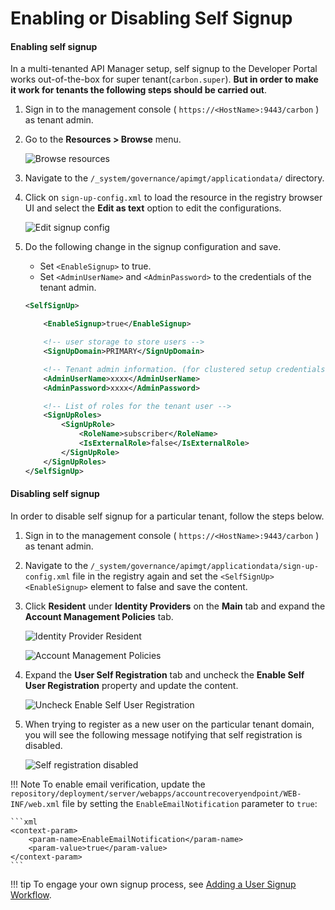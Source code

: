 # Enabling or Disabling Self Signup

#### Enabling self signup

In a multi-tenanted API Manager setup, self signup to the Developer Portal works out-of-the-box for super tenant(`carbon.super`). **But in order to make it work for tenants the following steps should be carried out**.

1. Sign in to the management console ( `https://<HostName>:9443/carbon` ) as tenant admin.

2.  Go to the **Resources &gt; Browse** menu.

    ![Browse resources](../../../assets/img/learn/browse-resources.png)

3.  Navigate to the `/_system/governance/apimgt/applicationdata/` directory.

4.  Click on `sign-up-config.xml` to load the resource in the registry browser UI and select the **Edit as text** option to edit the configurations.

    ![Edit signup config](../../../assets/img/learn/signup-config.png)    

5.  Do the following change in the signup configuration and save.

    -   Set `<EnableSignup>` to true.
    -   Set `<AdminUserName>` and `<AdminPassword>` to the credentials of the tenant admin.

    ```xml
    <SelfSignUp>

        <EnableSignup>true</EnableSignup>

        <!-- user storage to store users -->
        <SignUpDomain>PRIMARY</SignUpDomain>

        <!-- Tenant admin information. (for clustered setup credentials for AuthManager) -->
        <AdminUserName>xxxx</AdminUserName>
        <AdminPassword>xxxx</AdminPassword>

        <!-- List of roles for the tenant user -->
        <SignUpRoles>
            <SignUpRole>
                <RoleName>subscriber</RoleName>
                <IsExternalRole>false</IsExternalRole>
            </SignUpRole>
        </SignUpRoles>
    </SelfSignUp>
    ```

#### Disabling self signup

In order to disable self signup for a particular tenant, follow the steps below.

1. Sign in to the management console ( `https://<HostName>:9443/carbon` ) as tenant admin.

2. Navigate to the `/_system/governance/apimgt/applicationdata/sign-up-config.xml` file in the registry again and set the `<SelfSignUp><EnableSignup>` element to false and save the content.

3. Click **Resident** under **Identity Providers** on the **Main** tab and expand the **Account Management Policies** tab.

    ![Identity Provider Resident](../../../assets/img/learn/idp-resident.png)

    ![Account Management Policies](../../../assets/img/learn/account-management-policies.png)

4. Expand the **User Self Registration** tab and uncheck the **Enable Self User Registration** property and update the content.

    ![Uncheck Enable Self User Registration](../../../assets/img/learn/uncheck-enable-self-signup.png)

5. When trying to register as a new user on the particular tenant domain, you will see the following message notifying that self registration is disabled.

    ![Self registration disabled](../../../assets/img/learn/self-signup-disabled.png)

!!! Note
    To enable email verification, update the `repository/deployment/server/webapps/accountrecoveryendpoint/WEB-INF/web.xml` file by setting the `EnableEmailNotification` parameter to `true`:

    ```xml
    <context-param>
        <param-name>EnableEmailNotification</param-name>
        <param-value>true</param-value>
    </context-param>
    ```

!!! tip
    To engage your own signup process, see [Adding a User Signup Workflow]({{base_path}}/develop/customizations/adding-a-user-signup-workflow).
